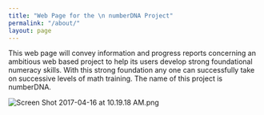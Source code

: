 ```yaml
---
title: "Web Page for the \n numberDNA Project"
permalink: "/about/"
layout: page
---
```


This web page will convey information and progress reports concerning an ambitious web based project to help its users develop strong foundational numeracy skills.  With this strong foundation any one can successfully take on  successive levels of math training. The name of this project is numberDNA.  

![Screen Shot 2017-04-16 at 10.19.18 AM.png](/uploads/Screen%20Shot%202017-04-16%20at%2010.19.18%20AM.png)